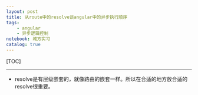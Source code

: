 ```yaml
---
layout: post
title: 从route中的resolve谈angular中的异步执行顺序
tags: 
    - angular
    - 异步逻辑控制
notebook: 城方实习
catalog: true
---
```


[TOC]

---

- resolve是有层级嵌套的，就像路由的嵌套一样。所以在合适的地方放合适的resolve很重要。